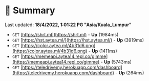 # 📖 Summary
Last updated: **18/4/2022, 1:01:22 PG "Asia/Kuala_Lumpur"**

- `GET` [https://shrt.ml](https://shrt.ml) - **Up** (1984ms)
- `GET` [https://hst.aytea.ml/](https://hst.aytea.ml/) - **Up** (3919ms)
- `GET` [https://color.aytea.ml/4b31d6.png](https://color.aytea.ml/4b31d6.png) - **Up** (1411ms)
- `GET` [https://memeapi.aytea14.repl.co/gimme](https://memeapi.aytea14.repl.co/gimme) - **Up** (5743ms)
- `GET` [https://teledrivemy.herokuapp.com/dashboard](https://teledrivemy.herokuapp.com/dashboard) - **Up** (264ms)
